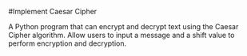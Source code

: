 #Implement Caesar Cipher

A Python program that can encrypt and decrypt text using the Caesar Cipher algorithm. Allow users to input a message and a shift value to perform encryption and decryption.
